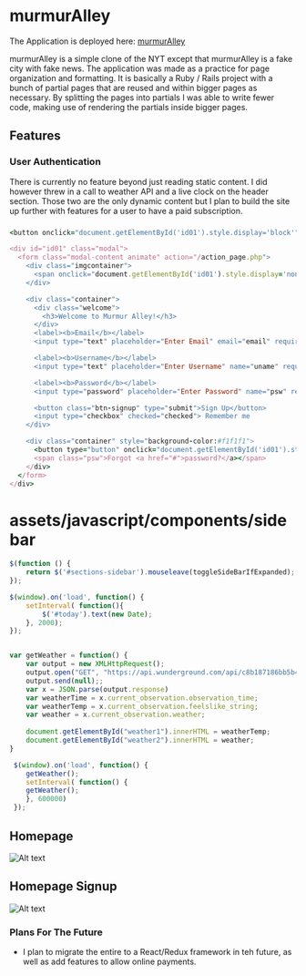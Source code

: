 # murmurAlley

The Application is deployed here: [murmurAlley](https://murmuralley.herokuapp.com/)

murmurAlley is a simple clone of the NYT except that murmurAlley is a fake city with fake news. The application was made as a practice for page organization and formatting. It is basically a Ruby / Rails project with a bunch of partial pages that are reused and within bigger pages as necessary. By splitting the pages into partials I was able to write fewer code, making use of rendering the partials inside bigger pages.


## Features

### User Authentication
  There is currently no feature beyond just reading static content. I did however threw in a call to weather API and a live clock on the header section. Those two are the only dynamic content but I plan to build the site up further with features for a user to have a paid subscription.


### 

```rb
<button onclick="document.getElementById('id01').style.display='block'" style="width:auto;">Subscribe Today</button>

<div id="id01" class="modal">
  <form class="modal-content animate" action="/action_page.php">
    <div class="imgcontainer">
      <span onclick="document.getElementById('id01').style.display='none'" class="close" title="Close Modal">&times;</span>
    </div>

    <div class="container">
      <div class="welcome">
        <h3>Welcome to Murmur Alley!</h3>
      </div>
      <label><b>Email</b></label>
      <input type="text" placeholder="Enter Email" email="email" required>

      <label><b>Username</b></label>
      <input type="text" placeholder="Enter Username" name="uname" required>

      <label><b>Password</b></label>
      <input type="password" placeholder="Enter Password" name="psw" required>

      <button class="btn-signup" type="submit">Sign Up</button>
      <input type="checkbox" checked="checked"> Remember me
    </div>

    <div class="container" style="background-color:#f1f1f1">
      <button type="button" onclick="document.getElementById('id01').style.display='none'" class="cancelbtn">Cancel</button>
      <span class="psw">Forgot <a href="#">password?</a></span>
    </div>
  </form>
</div>

```


# assets/javascript/components/sidebar

```js
$(function () {
	return $('#sections-sidebar').mouseleave(toggleSideBarIfExpanded);
});

$(window).on('load', function() {
	setInterval( function(){
		$('#today').text(new Date);
	}, 2000);	
});


var getWeather = function() {
	var output = new XMLHttpRequest();
	output.open("GET", "https://api.wunderground.com/api/c8b187186bb5b42c/conditions/q/CA/San_Francisco.json", false);
	output.send(null);;
	var x = JSON.parse(output.response)
	var weatherTime = x.current_observation.observation_time;
	var weatherTemp = x.current_observation.feelslike_string;
	var weather = x.current_observation.weather;
	
	document.getElementById("weather1").innerHTML = weatherTemp;
	document.getElementById("weather2").innerHTML = weather;
}

 $(window).on('load', function() {
	getWeather();
	setInterval( function() {
	getWeather();	
	}, 600000)
 });

```


## Homepage

![Alt text](https://res.cloudinary.com/swy/image/upload/v1501895992/murmur1_i6zdm2.png "homepage")


## Homepage Signup

![Alt text](https://res.cloudinary.com/swy/image/upload/v1501895991/murmur2_kwvrrt.png "homepage signup")



### Plans For The Future

* I plan to migrate the entire to a React/Redux framework in teh future, as well as add features to allow online payments.



